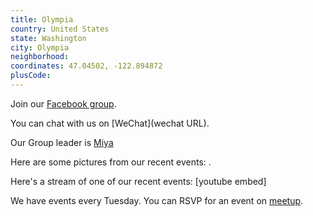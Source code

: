 ```yaml
---
title: Olympia
country: United States
state: Washington
city: Olympia
neighborhood: 
coordinates: 47.04502, -122.894872
plusCode:
---
```

Join our [Facebook group](https://www.facebook.com/groups/free.code.camp.olympia).

You can chat with us on [WeChat](wechat URL).

Our Group leader is [Miya](freecodecamp.org/miya)

Here are some pictures from our recent events:
![]().

Here's a stream of one of our recent events:
[youtube embed]

We have events every Tuesday. You can RSVP for an event on [meetup](meetupurl).
